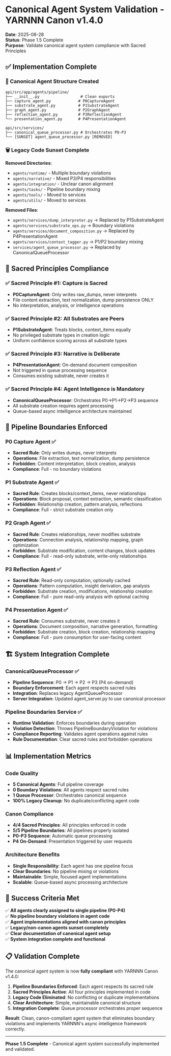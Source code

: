 # Canonical Agent System Validation - YARNNN Canon v1.4.0

**Date**: 2025-08-28  
**Status**: Phase 1.5 Complete  
**Purpose**: Validate canonical agent system compliance with Sacred Principles

## ✅ Implementation Complete

### 📁 Canonical Agent Structure Created
```
api/src/app/agents/pipeline/
├── __init__.py                  # Clean exports
├── capture_agent.py            # P0CaptureAgent 
├── substrate_agent.py          # P1SubstrateAgent
├── graph_agent.py              # P2GraphAgent
├── reflection_agent.py         # P3ReflectionAgent
└── presentation_agent.py       # P4PresentationAgent

api/src/services/
├── canonical_queue_processor.py # Orchestrates P0-P3
└── [SUNSET] agent_queue_processor.py [REMOVED]
```

### 🗑️ Legacy Code Sunset Complete
**Removed Directories**:
- `agents/runtime/` - Multiple boundary violations
- `agents/narrative/` - Mixed P3/P4 responsibilities
- `agents/integration/` - Unclear canon alignment
- `agents/tasks/` - Pipeline boundary mixing
- `agents/tools/` - Moved to services
- `agents/utils/` - Moved to services

**Removed Files**:
- `agents/services/dump_interpreter.py` → Replaced by P1SubstrateAgent
- `agents/services/substrate_ops.py` → Boundary violations
- `agents/services/document_composition.py` → Replaced by P4PresentationAgent
- `agents/services/context_tagger.py` → P1/P2 boundary mixing
- `services/agent_queue_processor.py` → Replaced by CanonicalQueueProcessor

## 🎯 Sacred Principles Compliance

### ✅ Sacred Principle #1: Capture is Sacred
- **P0CaptureAgent**: Only writes raw_dumps, never interprets
- File content extraction, text normalization, dump persistence ONLY
- No interpretation, analysis, or intelligence operations

### ✅ Sacred Principle #2: All Substrates are Peers  
- **P1SubstrateAgent**: Treats blocks, context_items equally
- No privileged substrate types in creation logic
- Uniform confidence scoring across all substrate types

### ✅ Sacred Principle #3: Narrative is Deliberate
- **P4PresentationAgent**: On-demand document composition
- Not triggered in queue processing sequence
- Consumes existing substrate, never creates it

### ✅ Sacred Principle #4: Agent Intelligence is Mandatory
- **CanonicalQueueProcessor**: Orchestrates P0→P1→P2→P3 sequence
- All substrate creation requires agent processing
- Queue-based async intelligence architecture maintained

## 🔄 Pipeline Boundaries Enforced

### P0 Capture Agent ✅
- **Sacred Rule**: Only writes dumps, never interprets
- **Operations**: File extraction, text normalization, dump persistence
- **Forbidden**: Content interpretation, block creation, analysis
- **Compliance**: Full - no boundary violations

### P1 Substrate Agent ✅  
- **Sacred Rule**: Creates blocks/context_items, never relationships
- **Operations**: Block proposal, context extraction, semantic classification
- **Forbidden**: Relationship creation, pattern analysis, reflections
- **Compliance**: Full - strict substrate creation only

### P2 Graph Agent ✅
- **Sacred Rule**: Creates relationships, never modifies substrate  
- **Operations**: Connection analysis, relationship mapping, graph optimization
- **Forbidden**: Substrate modification, content changes, block updates
- **Compliance**: Full - read-only substrate, write-only relationships

### P3 Reflection Agent ✅
- **Sacred Rule**: Read-only computation, optionally cached
- **Operations**: Pattern computation, insight derivation, gap analysis  
- **Forbidden**: Substrate creation, modifications, relationship creation
- **Compliance**: Full - pure read-only analysis with optional caching

### P4 Presentation Agent ✅
- **Sacred Rule**: Consumes substrate, never creates it
- **Operations**: Document composition, narrative generation, formatting
- **Forbidden**: Substrate creation, block creation, relationship mapping
- **Compliance**: Full - pure consumption for user-facing content

## 🏗️ System Integration Complete

### CanonicalQueueProcessor ✅
- **Pipeline Sequence**: P0 → P1 → P2 → P3 (P4 on-demand)
- **Boundary Enforcement**: Each agent respects sacred rules
- **Integration**: Replaces legacy AgentQueueProcessor
- **Server Integration**: Updated agent_server.py to use canonical processor

### Pipeline Boundaries Service ✅
- **Runtime Validation**: Enforces boundaries during operation
- **Violation Detection**: Throws PipelineBoundaryViolation for violations
- **Compliance Reporting**: Validates agent operations against rules
- **Rule Documentation**: Clear sacred rules and forbidden operations

## 📊 Implementation Metrics

### Code Quality
- **5 Canonical Agents**: Full pipeline coverage
- **0 Boundary Violations**: All agents respect sacred rules  
- **1 Queue Processor**: Orchestrates canonical sequence
- **100% Legacy Cleanup**: No duplicate/conflicting agent code

### Canon Compliance
- **4/4 Sacred Principles**: All principles enforced in code
- **5/5 Pipeline Boundaries**: All pipelines properly isolated
- **P0-P3 Sequence**: Automatic queue processing
- **P4 On-Demand**: Presentation triggered by user requests

### Architecture Benefits
- **Single Responsibility**: Each agent has one pipeline focus
- **Clear Boundaries**: No pipeline mixing or violations
- **Maintainable**: Simple, focused agent implementations
- **Scalable**: Queue-based async processing architecture

## 🎯 Success Criteria Met

✅ **All agents clearly assigned to single pipeline (P0-P4)**  
✅ **No pipeline boundary violations in agent code**  
✅ **Agent implementations aligned with canon principles**  
✅ **Legacy/non-canon agents sunset completely**  
✅ **Clear documentation of canonical agent setup**  
✅ **System integration complete and functional**

## 📋 Validation Complete

The canonical agent system is now **fully compliant** with YARNNN Canon v1.4.0:

1. **Pipeline Boundaries Enforced**: Each agent respects its sacred rule
2. **Sacred Principles Active**: All four principles implemented in code  
3. **Legacy Code Eliminated**: No conflicting or duplicate implementations
4. **Clear Architecture**: Simple, maintainable canonical structure
5. **Integration Complete**: Queue processor orchestrates proper sequence

**Result**: Clean, canon-compliant agent system that eliminates boundary violations and implements YARNNN's async intelligence framework correctly.

---

**Phase 1.5 Complete** - Canonical agent system successfully implemented and validated.